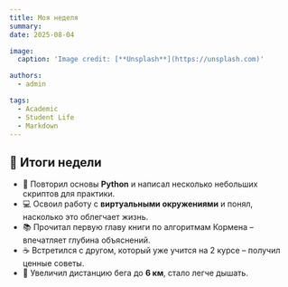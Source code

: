 ```yaml
---
title: Моя неделя
summary: 
date: 2025-08-04

image:
  caption: 'Image credit: [**Unsplash**](https://unsplash.com)'

authors:
  - admin

tags:
  - Academic
  - Student Life
  - Markdown
---
```


## 📅 Итоги недели  

- 📘 Повторил основы **Python** и написал несколько небольших скриптов для практики.  
- 💻 Освоил работу с **виртуальными окружениями** и понял, насколько это облегчает жизнь.  
- 📚 Прочитал первую главу книги по алгоритмам Кормена – впечатляет глубина объяснений.  
- ☕ Встретился с другом, который уже учится на 2 курсе – получил ценные советы.  
- 🏃 Увеличил дистанцию бега до **6 км**, стало легче дышать.  

